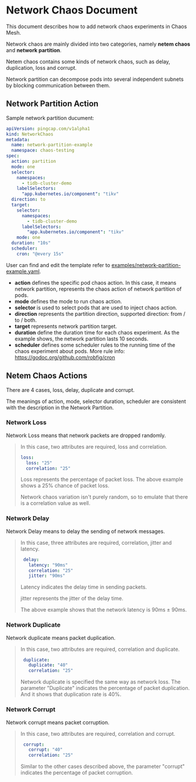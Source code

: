 # Network Chaos Document

This document describes how to add network chaos experiments in Chaos Mesh.

Network chaos are mainly divided into two categories, namely **netem chaos** and **network partition**.

Netem chaos contains some kinds of network chaos, such as delay, duplication, loss and corrupt.

Network partition can decompose pods into several independent subnets by blocking communication between them.

## Network Partition Action
Sample network partition ducument:
```yaml
apiVersion: pingcap.com/v1alpha1
kind: NetworkChaos
metadata:
  name: network-partition-example
  namespace: chaos-testing
spec:
  action: partition
  mode: one
  selector:
    namespaces:
      - tidb-cluster-demo
    labelSelectors:
      "app.kubernetes.io/component": "tikv"
  direction: to
  target:
    selector:
      namespaces:
        - tidb-cluster-demo
      labelSelectors:
        "app.kubernetes.io/component": "tikv"
    mode: one
  duration: "10s"
  scheduler:
    cron: "@every 15s"
```
User can find and edit the template refer to [examples/network-partition-example.yaml](../examples/network-partition-example.yaml).
* **action** defines the specific pod chaos action. In this case, it means network partition, represents the chaos action of network partition of pods.
* **mode** defines the mode to run chaos action.
* **selector** is used to select pods that are used to inject chaos action.
* **direction** represents the partition direction, supported direction: from / to / both.
* **target** represents network partition target.
* **duration** define the duration time for each chaos experiment. As the example shows, the network partition lasts 10 seconds.
* **scheduler** defines some scheduler rules to the running time of the chaos experiment about pods. More rule info: https://godoc.org/github.com/robfig/cron


## Netem Chaos Actions

There are 4 cases, loss, delay, duplicate and corrupt.

The meanings of action, mode, selector duration, scheduler are consistent with the description in the Network Partition.

### Network Loss

Network Loss means that network packets are dropped randomly.
> In this case, two attributes are required, loss and correlation.
>
> ```yaml
> loss:
>   loss: "25"
>   correlation: "25"
> ```
> Loss represents the percentage of packet loss. The above example shows a 25% chance of packet loss.
>
> Network chaos variation isn't purely random, so to emulate that there is a correlation value as well.

### Network Delay

Network Delay means to delay the sending of network messages.
> In this case, three attributes are required, correlation, jitter and latency.
>
>```yaml
>  delay:
>    latency: "90ms"
>    correlation: "25"
>    jitter: "90ms"
>```
> Latency indicates the delay time in sending packets.
>
> jitter represents the jitter of the delay time.
>
> The above example shows that the network latency is 90ms ± 90ms.

### Network Duplicate

Network duplicate means packet duplication.
> In this case, two attributes are required, correlation and duplicate.
>
>```yaml
>  duplicate:
>    duplicate: "40"
>    correlation: "25"
>```
>
> Network duplicate is specified the same way as network loss. The parameter "Duplicate" indicates the percentage of packet duplication. And it shows that duplication rate is 40%. 

### Network Corrupt

Network corrupt means packet corruption.
> In this case, two attributes are required, correlation and corrupt.
>
>```yaml
>  corrupt:
>    corrupt: "40"
>    correlation: "25"
>```
>
> Similar to the other cases described above, the parameter "corrupt" indicates the percentage of packet corruption.
